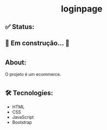 <h1 align="center">loginpage</h1>

## ✅ Status:
<h2>🚧 Em construção... 🚧</h2>

#

## About:
<p>O projeto é um ecommerce.</p>

#

## 🛠 Tecnologies:
 <ul>
    <li>HTML</li>
    <li>CSS</li>
    <li>JavaScript</li>
    <li>Bootstrap</li>
 </ul>